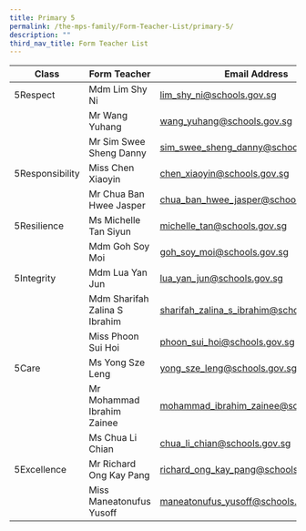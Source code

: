```yaml
---
title: Primary 5
permalink: /the-mps-family/Form-Teacher-List/primary-5/
description: ""
third_nav_title: Form Teacher List
---
```

| Class | Form Teacher | Email Address |
| -------- | -------- | -------- |
| 5Respect     | Mdm Lim Shy Ni     | lim_shy_ni@schools.gov.sg     |
|      | Mr Wang Yuhang     | wang_yuhang@schools.gov.sg     |
|      | Mr Sim Swee Sheng Danny     | sim_swee_sheng_danny@schools.gov.sg     |
| 5Responsibility     | Miss Chen Xiaoyin     | chen_xiaoyin@schools.gov.sg     |
|      | Mr Chua Ban Hwee Jasper     | chua_ban_hwee_jasper@schools.gov.sg    |
| 5Resilience     | Ms Michelle Tan Siyun    | michelle_tan@schools.gov.sg     |
|      | Mdm Goh Soy Moi     | goh_soy_moi@schools.gov.sg    |
| 5Integrity     | Mdm Lua Yan Jun     | lua_yan_jun@schools.gov.sg     |
|      | Mdm Sharifah Zalina S Ibrahim     | sharifah_zalina_s_ibrahim@schools.gov.sg     |
|     | Miss Phoon Sui Hoi     | phoon_sui_hoi@schools.gov.sg     |
| 5Care     | Ms Yong Sze Leng     | yong_sze_leng@schools.gov.sg     |
|      | Mr Mohammad Ibrahim Zainee    | mohammad_ibrahim_zainee@schools.gov.sg     |
|      | Ms Chua Li Chian     | chua_li_chian@schools.gov.sg     |
| 5Excellence     | Mr Richard Ong Kay Pang     | richard_ong_kay_pang@schools.gov.sg     |
|     | Miss Maneatonufus Yusoff     | maneatonufus_yusoff@schools.gov.sg     |